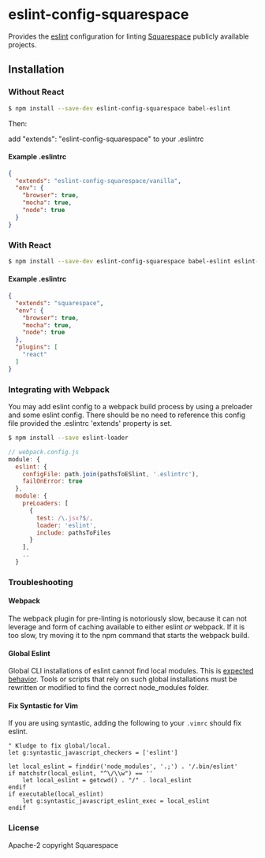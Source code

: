# eslint-config-squarespace

Provides the [eslint](https://github.com/eslint) configuration for linting [Squarespace](https://www.squarespace.com) publicly available projects.

## Installation

### Without React

````sh
$ npm install --save-dev eslint-config-squarespace babel-eslint
````

Then:

add "extends": "eslint-config-squarespace" to your .eslintrc

#### Example .eslintrc
````json
{
  "extends": "eslint-config-squarespace/vanilla",
  "env": {
    "browser": true,
    "mocha": true,
    "node": true
  }
}
````

### With React
````sh
$ npm install --save-dev eslint-config-squarespace babel-eslint eslint-plugin-react
````

#### Example .eslintrc

````json
{
  "extends": "squarespace",
  "env": {
    "browser": true,
    "mocha": true,
    "node": true
  },
  "plugins": [
    "react"
  ]
}
````

### Integrating with Webpack

You may add eslint config to a webpack build process by using a preloader and
some eslint config. There should be no need to reference this config file provided
the .eslintrc 'extends' property is set.

````sh
$ npm install --save eslint-loader
````

````js
// webpack.config.js
module: {
  eslint: {
    configFile: path.join(pathsToESlint, '.eslintrc'),
    failOnError: true
  },
  module: {
    preLoaders: [
      {
        test: /\.jsx?$/,
        loader: 'eslint',
        include: pathsToFiles
      }
    ],
    ..
  }
````

### Troubleshooting

#### Webpack

The webpack plugin for pre-linting is notoriously slow, because it can not leverage
and form of caching available to either eslint _or_ webpack. If it is too slow, try moving it to the npm command that starts the webpack build.

#### Global Eslint

Global CLI installations of eslint cannot find local modules. This is [expected behavior](https://github.com/eslint/eslint/issues/1238). Tools or scripts that
rely on such global installations must be rewritten or modified to find the
correct node_modules folder.

#### Fix Syntastic for Vim

If you are using syntastic, adding the following to your `.vimrc` should fix eslint.

````vimrc
" Kludge to fix global/local.
let g:syntastic_javascript_checkers = ['eslint']

let local_eslint = finddir('node_modules', '.;') . '/.bin/eslint'
if matchstr(local_eslint, "^\/\\w") == ''
    let local_eslint = getcwd() . "/" . local_eslint
endif
if executable(local_eslint)
    let g:syntastic_javascript_eslint_exec = local_eslint
endif
````

### License

Apache-2 copyright Squarespace
